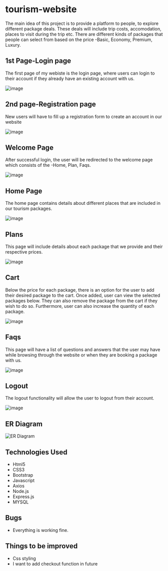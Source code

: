 # tourism-website

The main idea of this project is to provide a platform to people, to explore different package deals. These deals will include trip costs, accomodation, places to visit during the trip etc. There are different kinds of packages that people can select from based on the price -Basic, Economy, Premium, Luxury. 
 
 ## 1st Page-Login page
 
 The first page of my webiste is the login page, where users can login to their account if they already have an existing account with us.
 
 
 ![image](https://user-images.githubusercontent.com/103985201/168936263-74742b5f-590f-48ae-891b-9e6e6cac46fe.png)



## 2nd page-Registration page

New users will have to fill up a registration form to create an account in our website


![image](https://user-images.githubusercontent.com/103985201/168937545-1bf0d2d7-872d-4c4f-840c-b2a34ef03e54.png)



## Welcome Page

After successful login, the user will be redirected to the welcome page which consists of the -Home, Plan, Faqs.


![image](https://user-images.githubusercontent.com/103985201/168937679-ad904452-4560-4f6c-a30c-3d8c8d7d3a1e.png)



## Home Page

The home page contains details about different places that are included in our tourism packages.


![image](https://user-images.githubusercontent.com/103985201/168938537-73ef81f8-1cb7-469c-9ef1-5755127a92a7.png)



## Plans

This page will include details about each package that we provide and their respective prices.


![image](https://user-images.githubusercontent.com/103985201/168938822-63bd2056-86a0-4c95-bccc-d42c93364040.png)



## Cart

Below the price for each package, there is an option for the user to add their desired package to the cart. Once added, user can view the selected packages below. They can also remove the package from the cart if they wish to do so. Furthermore, user can also increase the quantity of each package.


![image](https://user-images.githubusercontent.com/103985201/168939391-f8c91fe1-b477-44bc-b12a-6f8580f082aa.png)



## Faqs

This page will have a list of questions and answers that the user may have while browsing through the website or when they are booking a package with us.


![image](https://user-images.githubusercontent.com/103985201/168939791-e4f11716-4d2b-4b82-a243-a6c9e726ad46.png)



## Logout

The logout functionality will allow the user to logout from their account.


![image](https://user-images.githubusercontent.com/103985201/168941036-670e4b47-8d7d-4f88-8a70-91dc231b38d6.png)





## ER Diagram


![ER Diagram ](https://user-images.githubusercontent.com/103985201/168952686-5ad6876a-0f51-45ad-85eb-bf0359de1d61.jpeg)





## Technologies Used

* Html5
* CSS3
* Bootstrap
* Javascript
* Axios
* Node.js
* Express.js
* MYSQL



## Bugs

* Everything is working fine.



## Things to be improved

* Css styling
* I want to add checkout function in future
































